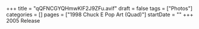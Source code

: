 +++
title = "qQFNCGYQHmwKlF2J9ZFu.avif"
draft = false
tags = ["Photos"]
categories = []
pages = ["1998 Chuck E Pop Art (Quad)"]
startDate = ""
+++
2005 Release
